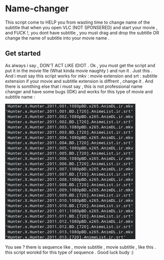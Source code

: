 # Name-changer 
This script come to HELP you from wasting time to change name of the subtitle that when you open VLC (NOT SPONSERED) and start your movie , and FUCK !, you dont have subtitle , you must drag and drop the subtitle OR change the name of subtitle into your movie name . 

## Get started 
As always i say , DON'T ACT LIKE IDIOT . Ok , you must get the script and put it in the movie file (What kinda movie naughty ) and run it . Just this . 
And i must say this script works for mkv : movie extension and srt : subtitle extension if your movie and subtitle extension is diffrent , change it .
And there is somthing else that i must say , this is not professional name changer and have some bugs (IDK) and works for this type of movie and subtitle name : 

![screenshot1](screenshot_/SCREENSHOT.png)

You see ? there is sequence like , movie subtitle , movie subtitle , like this . this script worokd for this type of sequence . 
Good luck budy :)


